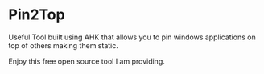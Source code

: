 # Pin2Top
Useful Tool built using AHK that allows you to pin windows applications on top of others making them static.

Enjoy this free open source tool I am providing.
